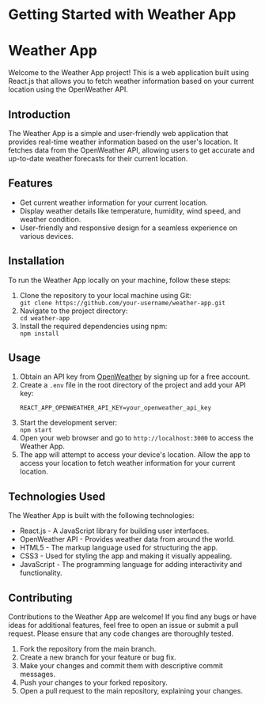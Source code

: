# Getting Started with Weather App

  <h1>Weather App</h1>

  <p>Welcome to the Weather App project! This is a web application built using React.js that allows you to fetch weather
    information based on your current location using the OpenWeather API.

  <h2 id="introduction">Introduction</h2>
  <p>The Weather App is a simple and user-friendly web application that provides real-time weather information based on
    the user's location. It fetches data from the OpenWeather API, allowing users to get accurate and up-to-date weather
    forecasts for their current location.</p>

  <h2 id="features">Features</h2>
  <ul>
    <li>Get current weather information for your current location.</li>
    <li>Display weather details like temperature, humidity, wind speed, and weather condition.</li>
    <li>User-friendly and responsive design for a seamless experience on various devices.</li>
  </ul>

  <h2 id="installation">Installation</h2>
  <p>To run the Weather App locally on your machine, follow these steps:</p>
  <ol>
    <li>Clone the repository to your local machine using Git:</li>
    <code>git clone https://github.com/your-username/weather-app.git</code>
    <li>Navigate to the project directory:</li>
    <code>cd weather-app</code>
    <li>Install the required dependencies using npm:</li>
    <code>npm install</code>
  </ol>

  <h2 id="usage">Usage</h2>
  <ol>
    <li>Obtain an API key from <a href="https://openweathermap.org/" target="_blank">OpenWeather</a> by signing up for a
      free account.</li>
    <li>Create a <code>.env</code> file in the root directory of the project and add your API key:</li>
    <pre><code>REACT_APP_OPENWEATHER_API_KEY=your_openweather_api_key</code></pre>
    <li>Start the development server:</li>
    <code>npm start</code>
    <li>Open your web browser and go to <code>http://localhost:3000</code> to access the Weather App.</li>
    <li>The app will attempt to access your device's location. Allow the app to access your location to fetch weather
      information for your current location.</li>
  </ol>

  <h2 id="technologies-used">Technologies Used</h2>
  <p>The Weather App is built with the following technologies:</p>
  <ul>
    <li>React.js - A JavaScript library for building user interfaces.</li>
    <li>OpenWeather API - Provides weather data from around the world.</li>
    <li>HTML5 - The markup language used for structuring the app.</li>
    <li>CSS3 - Used for styling the app and making it visually appealing.</li>
    <li>JavaScript - The programming language for adding interactivity and functionality.</li>
  </ul>

  <h2 id="contributing">Contributing</h2>
  <p>Contributions to the Weather App are welcome! If you find any bugs or have ideas for additional features, feel free
    to open an issue or submit a pull request. Please ensure that any code changes are thoroughly tested.</p>
  <ol>
    <li>Fork the repository from the main branch.</li>
    <li>Create a new branch for your feature or bug fix.</li>
    <li>Make your changes and commit them with descriptive commit messages.</li>
    <li>Push your changes to your forked repository.</li>
    <li>Open a pull request to the main repository, explaining your changes.</li>
  </ol>

